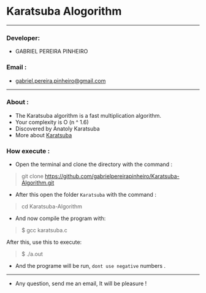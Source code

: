 # Karatsuba Alogorithm
_________________________________________________________________________________________________________________________

### Developer:

- GABRIEL PEREIRA PINHEIRO 


### Email :

- gabriel.pereira.pinheiro@gmail.com
_____________________________________________________________________________________________________________________________


### About : 

- The Karatsuba algorithm is a fast multiplication algorithm.
- Your complexity is O (n ^ 1.6) 
- Discovered by Anatoly Karatsuba 
- More about [Karatsuba](https://en.wikipedia.org/wiki/Karatsuba_algorithm)

### How execute :

- Open the terminal and clone the directory with the command :

> git clone https://github.com/gabrielpereirapinheiro/Karatsuba-Algorithm.git

- After this open the folder ```Karatsuba``` with the command :

> cd Karatsuba-Algorithm

- And now compile the program with:

> $ gcc karatsuba.c

After this, use this to execute:

> $ ./a.out

 - And the programe will be run, ```dont use negative``` numbers .
 
 _______________________________________________________________________________________________________________________________
 
 - Any question, send me an email, It  will be pleasure  ! 

